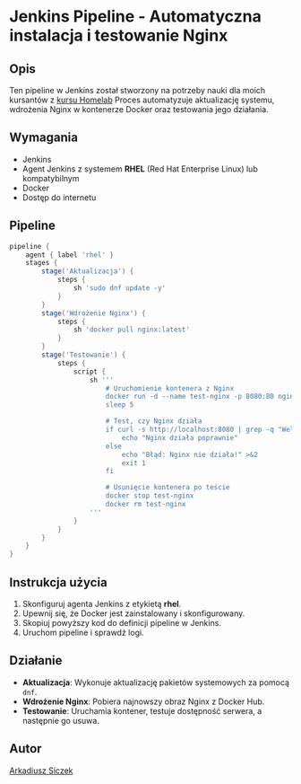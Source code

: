# Jenkins Pipeline - Automatyczna instalacja i testowanie Nginx

## Opis
Ten pipeline w Jenkins został stworzony na potrzeby nauki dla moich kursantów z [kursu Homelab](https://asdevops.pl/homelab) 
Proces automatyzuje aktualizację systemu, wdrożenia Nginx w kontenerze Docker oraz testowania jego działania.

## Wymagania
- Jenkins
- Agent Jenkins z systemem **RHEL** (Red Hat Enterprise Linux) lub kompatybilnym
- Docker
- Dostęp do internetu

## Pipeline

```groovy
pipeline {
    agent { label 'rhel' }
    stages {
        stage('Aktualizacja') {
            steps {
                sh 'sudo dnf update -y'
            }
        }
        stage('Wdrożenie Nginx') {
            steps {
                sh 'docker pull nginx:latest'
            }
        }
        stage('Testowanie') {
            steps {
                script {
                    sh '''
                        # Uruchomienie kontenera z Nginx
                        docker run -d --name test-nginx -p 8080:80 nginx:latest
                        sleep 5

                        # Test, czy Nginx działa
                        if curl -s http://localhost:8080 | grep -q "Welcome to nginx"; then
                            echo "Nginx działa poprawnie"
                        else
                            echo "Błąd: Nginx nie działa!" >&2
                            exit 1
                        fi

                        # Usunięcie kontenera po teście
                        docker stop test-nginx
                        docker rm test-nginx
                    '''
                }
            }
        }
    }
}
```

## Instrukcja użycia
1. Skonfiguruj agenta Jenkins z etykietą **rhel**.
2. Upewnij się, że Docker jest zainstalowany i skonfigurowany.
3. Skopiuj powyższy kod do definicji pipeline w Jenkins.
4. Uruchom pipeline i sprawdź logi.

## Działanie
- **Aktualizacja**: Wykonuje aktualizację pakietów systemowych za pomocą `dnf`.
- **Wdrożenie Nginx**: Pobiera najnowszy obraz Nginx z Docker Hub.
- **Testowanie**: Uruchamia kontener, testuje dostępność serwera, a następnie go usuwa.

## Autor
[Arkadiusz Siczek](https://www.linkedin.com/in/arkadiusz-siczek/)

